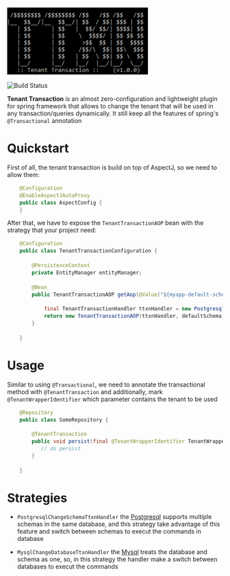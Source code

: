 ![Logo](./ttxn.png)

![Build Status](https://travis-ci.com/victorhsr/TTXN.svg?branch=master)

<b>Tenant Transaction</b> is an almost zero-configuration and lightweight plugin for spring framework that allows to change the tenant that will be used in any transaction/queries dynamically. It still keep all the features of spring's `@Transactional` annotation

# Quickstart

First of all, the tenant transaction is build on top of AspectJ, so we need to allow them:
```Java
    @Configuration
    @EnableAspectJAutoProxy
    public class AspectConfig {
    }
```
After that, we have to expose the `TenantTransactionAOP` bean with the strategy that your project need:
```Java
    @Configuration
    public class TenantTransactionConfiguration {

        @PersistenceContext
        private EntityManager entityManager;

        @Bean
        public TenantTransactionAOP getAop(@Value("${myapp-default-schema}") final String defaultSchema){

            final TenantTransactionHandler ttxnHandler = new PostgresqlChangeSchemaTtxnHandler(this.entityManager);
            return new TenantTransactionAOP(ttxnHandler, defaultSchema);
        }

    }
```
# Usage
Similar to using `@Transactional`, we need to annotate the transactional method with `@TenantTransaction` and additionally, mark `@TenantWrapperIdentifier` which parameter contains the tenant to be used
```Java
    @Repository
    public class SomeRepository {
        
        @TenantTransaction
        public void persist(final @TenantWrapperIdentifier TenantWrapper tenantIdentifier, final Entity entity) {
           // do persist
        }

    }
```
# Strategies

* `PostgresqlChangeSchemaTtxnHandler` the <a href="https://www.postgresql.org/">Postgresql</a> supports multiple schemas in the same database, and this strategy take advantage of this feature and switch between schemas to execut the commands in database

* `MysqlChangeDatabaseTtxnHandler` the <a href="https://www.mysql.com/">Mysql</a> treats the database and schema as one, so, in this strategy the handler make a switch between databases to execut the commands
